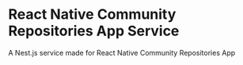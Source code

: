 # React Native Community Repositories App Service
A Nest.js service made for React Native Community Repositories App

